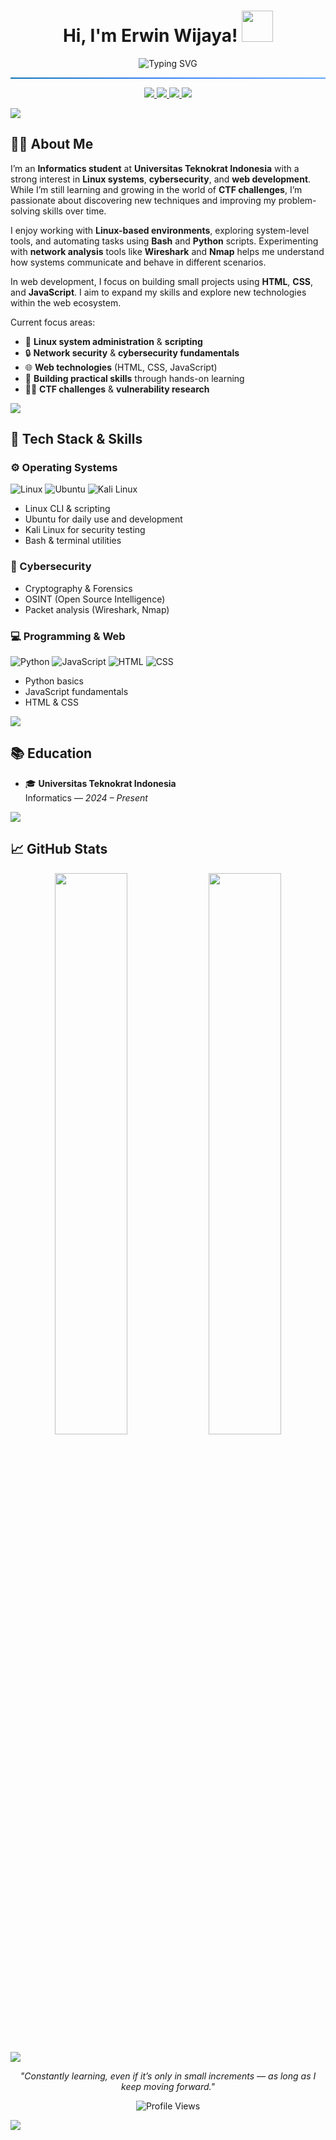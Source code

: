 <h1 align="center">
  Hi, I'm Erwin Wijaya! 
  <img src="https://media.giphy.com/media/3o7TKMt1VVNkHV2PaE/giphy.gif" width="50px"/>
</h1>

<p align="center">
  <img src="https://readme-typing-svg.demolab.com?font=Fira+Code&size=24&pause=1000&center=true&vCenter=true&width=500&lines=Cybersecurity+Enthusiast;CTF+Enthusiast;Web+%26+Network+Explorer;Member+of+IMPHNEN" alt="Typing SVG" />
</p>

<hr style="height:2px;border-width:0;color:gray;background:linear-gradient(90deg, #0e75b6, #3b82f6, #60a5fa);">


<p align="center">
  <a href="mailto:erwinwijaya6510@gmail.com">
    <img src="https://img.shields.io/badge/Gmail-D14836?logo=gmail&logoColor=white"/>
  </a>
  <a href="https://linkedin.com/in/erwin-wijaya-b68b11299">
    <img src="https://img.shields.io/badge/LinkedIn-0A66C2?logo=linkedin&logoColor=white"/>
  </a>
  <a href="https://discord.gg/EfMsJTDf">
    <img src="https://img.shields.io/badge/Discord-5865F2?logo=discord&logoColor=white"/>
  </a>
  <img src="https://img.shields.io/badge/Member-IMPHNEN-0d1117?style=flat&logo=github&logoColor=white&color=blue" />
</p>

<img src="https://capsule-render.vercel.app/api?type=waving&height=80&color=0d1117&section=header&text=&fontSize=20&animation=fadeIn&colorGradient=0e75b6,3b82f6,60a5fa"/>

## 🧑‍💻 About Me

I’m an **Informatics student** at **Universitas Teknokrat Indonesia** with a strong interest in **Linux systems**, **cybersecurity**, and **web development**.  
While I’m still learning and growing in the world of **CTF challenges**, I’m passionate about discovering new techniques and improving my problem-solving skills over time.

I enjoy working with **Linux-based environments**, exploring system-level tools, and automating tasks using **Bash** and **Python** scripts. Experimenting with **network analysis** tools like **Wireshark** and **Nmap** helps me understand how systems communicate and behave in different scenarios.

In web development, I focus on building small projects using **HTML**, **CSS**, and **JavaScript**. I aim to expand my skills and explore new technologies within the web ecosystem.

Current focus areas:
- 🐧 **Linux system administration** & **scripting**
- 🔒 **Network security** & **cybersecurity fundamentals**
- 🌐 **Web technologies** (HTML, CSS, JavaScript)
- 🚀 **Building practical skills** through hands-on learning
- 🕵️‍♂️ **CTF challenges** & **vulnerability research**

<img src="https://raw.githubusercontent.com/yourusername/yourrepo/main/animated-line.svg" />


## 🔧 Tech Stack & Skills

### ⚙️ Operating Systems
![Linux](https://img.shields.io/badge/Linux-333?logo=linux&logoColor=white)
![Ubuntu](https://img.shields.io/badge/Ubuntu-E95420?logo=ubuntu&logoColor=white)
![Kali Linux](https://img.shields.io/badge/Kali_Linux-005571?logo=kalilinux&logoColor=white)

- Linux CLI & scripting  
- Ubuntu for daily use and development  
- Kali Linux for security testing  
- Bash & terminal utilities  

### 🔐 Cybersecurity
- Cryptography & Forensics  
- OSINT (Open Source Intelligence)  
- Packet analysis (Wireshark, Nmap)  

### 💻 Programming & Web
![Python](https://img.shields.io/badge/Python-3670A0?logo=python&logoColor=white)
![JavaScript](https://img.shields.io/badge/JavaScript-F7DF1E?logo=javascript&logoColor=black)
![HTML](https://img.shields.io/badge/HTML-E34F26?logo=html5&logoColor=white)
![CSS](https://img.shields.io/badge/CSS-1572B6?logo=css3&logoColor=white)

- Python basics  
- JavaScript fundamentals  
- HTML & CSS  

<img src="https://capsule-render.vercel.app/api?type=waving&height=80&color=0d1117&section=footer&text=&fontSize=20&animation=fadeIn&colorGradient=0e75b6,3b82f6,60a5fa"/>

## 📚 Education

- 🎓 **Universitas Teknokrat Indonesia**  
  Informatics — *2024 – Present*

<img src="https://capsule-render.vercel.app/api?type=waving&height=80&color=0d1117&section=footer&text=&fontSize=20&animation=fadeIn&colorGradient=0e75b6,3b82f6,60a5fa"/>

## 📈 GitHub Stats

<p align="center">
  <img src="https://github-readme-stats.vercel.app/api?username=Romm31&show_icons=true&theme=tokyonight&hide_border=true" width="48%"/>
  <img src="https://github-readme-streak-stats.herokuapp.com/?user=Romm31&theme=tokyonight&hide_border=true" width="48%"/>
</p>

<img src="https://capsule-render.vercel.app/api?type=waving&height=80&color=0d1117&section=footer&text=&fontSize=20&animation=fadeIn&colorGradient=0e75b6,3b82f6,60a5fa"/>

<p align="center">
  <i>"Constantly learning, even if it’s only in small increments — as long as I keep moving forward."</i>
</p>

<p align="center">
  <img src="https://komarev.com/ghpvc/?username=Romm31&label=Profile+Views&color=0e75b6&style=flat" alt="Profile Views" />
</p>

<img src="https://capsule-render.vercel.app/api?type=waving&height=80&color=0d1117&section=footer&text=&fontSize=20&animation=fadeIn&colorGradient=0e75b6,3b82f6,60a5fa"/>
